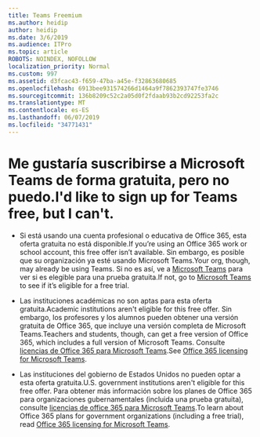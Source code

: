 ```yaml
---
title: Teams Freemium
ms.author: heidip
author: heidip
ms.date: 3/6/2019
ms.audience: ITPro
ms.topic: article
ROBOTS: NOINDEX, NOFOLLOW
localization_priority: Normal
ms.custom: 997
ms.assetid: d3fcac43-f659-47ba-a45e-f32863680685
ms.openlocfilehash: 6913bee931574266d1464a9f7862393747fe3746
ms.sourcegitcommit: 136b8209c52c2a05d0f2fdaab93b2cd92253fa2c
ms.translationtype: MT
ms.contentlocale: es-ES
ms.lasthandoff: 06/07/2019
ms.locfileid: "34771431"
---
```

# <a name="id-like-to-sign-up-for-teams-free-but-i-cant"></a><span data-ttu-id="b26b9-102">Me gustaría suscribirse a Microsoft Teams de forma gratuita, pero no puedo.</span><span class="sxs-lookup"><span data-stu-id="b26b9-102">I'd like to sign up for Teams free, but I can't.</span></span>

- <span data-ttu-id="b26b9-103">Si está usando una cuenta profesional o educativa de Office 365, esta oferta gratuita no está disponible.</span><span class="sxs-lookup"><span data-stu-id="b26b9-103">If you’re using an Office 365 work or school account, this free offer isn’t available.</span></span> <span data-ttu-id="b26b9-104">Sin embargo, es posible que su organización ya esté usando Microsoft Teams.</span><span class="sxs-lookup"><span data-stu-id="b26b9-104">Your org, though, may already be using Teams.</span></span> <span data-ttu-id="b26b9-105">Si no es así, ve a [Microsoft Teams](https://products.office.com/microsoft-teams/group-chat-software) para ver si es elegible para una prueba gratuita.</span><span class="sxs-lookup"><span data-stu-id="b26b9-105">If not, go to [Microsoft Teams](https://products.office.com/microsoft-teams/group-chat-software) to see if it’s eligible for a free trial.</span></span>

- <span data-ttu-id="b26b9-106">Las instituciones académicas no son aptas para esta oferta gratuita.</span><span class="sxs-lookup"><span data-stu-id="b26b9-106">Academic institutions aren't eligible for this free offer.</span></span> <span data-ttu-id="b26b9-107">Sin embargo, los profesores y los alumnos pueden obtener una versión gratuita de Office 365, que incluye una versión completa de Microsoft Teams.</span><span class="sxs-lookup"><span data-stu-id="b26b9-107">Teachers and students, though, can get a free version of Office 365, which includes a full version of Microsoft Teams.</span></span> <span data-ttu-id="b26b9-108">Consulte [licencias de Office 365 para Microsoft Teams](https://docs.microsoft.com/microsoftteams/office-365-licensing).</span><span class="sxs-lookup"><span data-stu-id="b26b9-108">See [Office 365 licensing for Microsoft Teams](https://docs.microsoft.com/microsoftteams/office-365-licensing).</span></span>

- <span data-ttu-id="b26b9-109">Las instituciones del gobierno de Estados Unidos no pueden optar a esta oferta gratuita.</span><span class="sxs-lookup"><span data-stu-id="b26b9-109">U.S. government institutions aren't eligible for this free offer.</span></span> <span data-ttu-id="b26b9-110">Para obtener más información sobre los planes de Office 365 para organizaciones gubernamentales (incluida una prueba gratuita), consulte [licencias de office 365 para Microsoft Teams](https://docs.microsoft.com/microsoftteams/office-365-licensing).</span><span class="sxs-lookup"><span data-stu-id="b26b9-110">To learn about Office 365 plans for government organizations (including a free trial), read [Office 365 licensing for Microsoft Teams](https://docs.microsoft.com/microsoftteams/office-365-licensing).</span></span>


